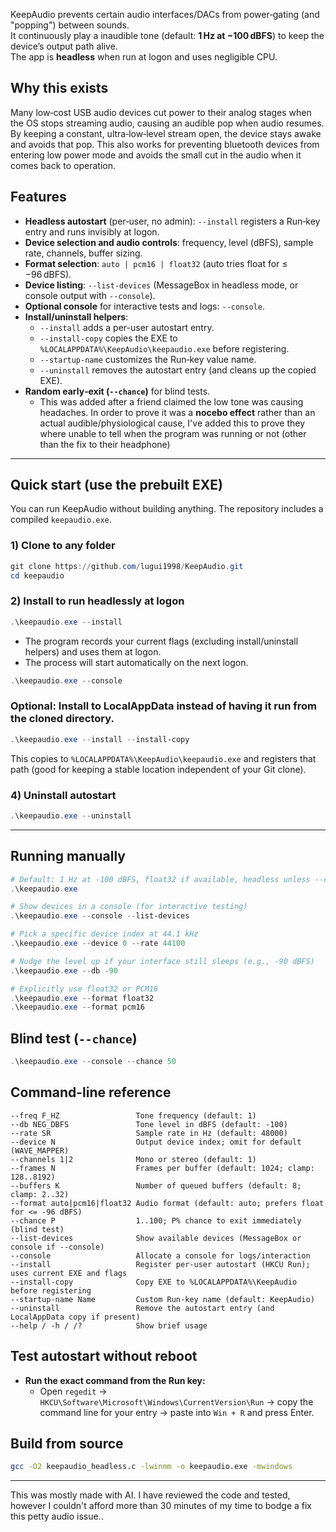 KeepAudio prevents certain audio interfaces/DACs from power‑gating (and "popping") between sounds.  
It continuously play a inaudible tone (default: **1 Hz at −100 dBFS**) to keep the device’s output path alive.  
The app is **headless** when run at logon and uses negligible CPU.

## Why this exists

Many low‑cost USB audio devices cut power to their analog stages when the OS stops streaming audio, causing an audible pop when audio resumes. By keeping a constant, ultra‑low‑level stream open, the device stays awake and avoids that pop.
This also works for preventing bluetooth devices from entering low power mode and avoids the small cut in the audio when it comes back to operation.

## Features

- **Headless autostart** (per‑user, no admin): `--install` registers a Run‑key entry and runs invisibly at logon.
- **Device selection and audio controls**: frequency, level (dBFS), sample rate, channels, buffer sizing.
- **Format selection**: `auto | pcm16 | float32` (auto tries float for ≤ −96 dBFS).
- **Device listing**: `--list-devices` (MessageBox in headless mode, or console output with `--console`).
- **Optional console** for interactive tests and logs: `--console`.
- **Install/uninstall helpers**:
  - `--install` adds a per-user autostart entry.
  - `--install-copy` copies the EXE to `%LOCALAPPDATA%\KeepAudio\keepaudio.exe` before registering.
  - `--startup-name` customizes the Run‑key value name.
  - `--uninstall` removes the autostart entry (and cleans up the copied EXE).
- **Random early‑exit (`--chance`)** for blind tests.  
    - This was added after a friend claimed the low tone was causing headaches. In order to prove it was a **nocebo effect** rather than an actual audible/physiological cause, I've added this to prove they where unable to tell when the program was running or not (other than the fix to their headphone)

---

## Quick start (use the prebuilt EXE)

You can run KeepAudio without building anything. The repository includes a compiled `keepaudio.exe`.

### 1) Clone to any folder

```powershell
git clone https://github.com/lugui1998/KeepAudio.git
cd keepaudio
```

### 2) Install to run headlessly at logon

```powershell
.\keepaudio.exe --install
```
- The program records your current flags (excluding install/uninstall helpers) and uses them at logon.
- The process will start automatically on the next logon.  

```powershell
.\keepaudio.exe --console
```

### Optional: Install to LocalAppData instead of having it run from the cloned directory.

```powershell
.\keepaudio.exe --install --install-copy
```

This copies to `%LOCALAPPDATA%\KeepAudio\keepaudio.exe` and registers that path (good for keeping a stable location independent of your Git clone).

### 4) Uninstall autostart

```powershell
.\keepaudio.exe --uninstall
```

---

## Running manually 

```powershell
# Default: 1 Hz at -100 dBFS, float32 if available, headless unless --console is passed
.\keepaudio.exe

# Show devices in a console (for interactive testing)
.\keepaudio.exe --console --list-devices

# Pick a specific device index at 44.1 kHz
.\keepaudio.exe --device 0 --rate 44100

# Nudge the level up if your interface still sleeps (e.g., -90 dBFS)
.\keepaudio.exe --db -90

# Explicitly use float32 or PCM16
.\keepaudio.exe --format float32
.\keepaudio.exe --format pcm16
```

## Blind test (`--chance`)

```powershell
.\keepaudio.exe --console --chance 50
```

## Command-line reference

```
--freq F_HZ                 Tone frequency (default: 1)
--db NEG_DBFS               Tone level in dBFS (default: -100)
--rate SR                   Sample rate in Hz (default: 48000)
--device N                  Output device index; omit for default (WAVE_MAPPER)
--channels 1|2              Mono or stereo (default: 1)
--frames N                  Frames per buffer (default: 1024; clamp: 128..8192)
--buffers K                 Number of queued buffers (default: 8; clamp: 2..32)
--format auto|pcm16|float32 Audio format (default: auto; prefers float for <= -96 dBFS)
--chance P                  1..100; P% chance to exit immediately (blind test)
--list-devices              Show available devices (MessageBox or console if --console)
--console                   Allocate a console for logs/interaction
--install                   Register per-user autostart (HKCU Run); uses current EXE and flags
--install-copy              Copy EXE to %LOCALAPPDATA%\KeepAudio before registering
--startup-name Name         Custom Run-key name (default: KeepAudio)
--uninstall                 Remove the autostart entry (and LocalAppData copy if present)
--help / -h / /?            Show brief usage
```

## Test autostart without reboot

- **Run the exact command from the Run key:**
  - Open `regedit` → `HKCU\Software\Microsoft\Windows\CurrentVersion\Run` → copy the command line for your entry → paste into `Win + R` and press Enter.

## Build from source

```bash
gcc -O2 keepaudio_headless.c -lwinmm -o keepaudio.exe -mwindows
```

---
This was mostly made with AI. I have reviewed the code and tested, however I couldn't afford more than 30 minutes of my time to bodge a fix this petty audio issue..